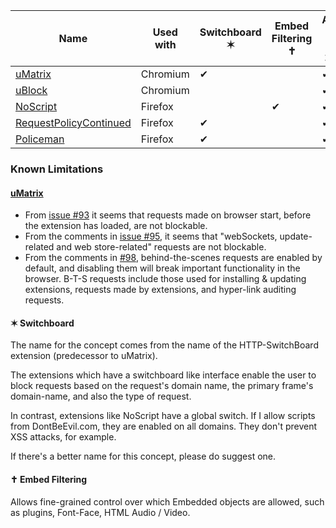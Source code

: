 |Name|Used with|Switchboard ✶ |Embed Filtering ✝ |Active as of Q1 2015|
|----|---------|-------------- |-------------------|-------------------|
|[uMatrix](https://github.com/gorhill/uMatrix)|Chromium|✔| |✔|
|[uBlock](https://github.com/gorhill/uBlock)|Chromium| | |✔|
|[NoScript](https://noscript.net/)|Firefox||✔|✔|
|[RequestPolicyContinued](https://github.com/RequestPolicyContinued/requestpolicy)|Firefox|✔| |✔|
|[Policeman](https://github.com/futpib/policeman)|Firefox|✔| |✔|

### Known Limitations
#### [uMatrix](https://github.com/gorhill/uMatrix/issues/97)
* From [issue #93](https://github.com/gorhill/uMatrix/issues/93) it seems that requests made on browser start, before the extension has loaded, are not blockable.
* From the comments in [issue #95](https://github.com/gorhill/uMatrix/issues/95), it seems that "webSockets, update-related and web store-related" requests are not blockable.
* From the comments in [#98](https://github.com/gorhill/uMatrix/issues/98), behind-the-scenes requests are enabled by default, and disabling them will break important functionality in the browser. B-T-S requests include those used for installing & updating extensions, requests made by extensions, and hyper-link auditing requests.

#### ✶ Switchboard
The name for the concept comes from the name of the HTTP-SwitchBoard extension (predecessor to uMatrix).

The extensions which have a switchboard like interface enable the user to block requests based on the request's domain name, the primary frame's domain-name, and also the type of request.

In contrast, extensions like NoScript have a global switch. If I allow scripts from DontBeEvil.com, they are enabled on all domains. They don't prevent XSS attacks, for example.

If there's a better name for this concept, please do suggest one.

#### ✝ Embed Filtering

Allows fine-grained control over which Embedded objects are allowed, such as plugins, Font-Face, HTML Audio / Video.